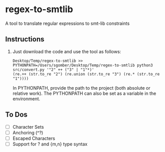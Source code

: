 # regex-to-smtlib
A tool to translate regular expressions to smt-lib constraints

## Instructions

1. Just download the code and use the tool as follows:

    ```
    Desktop/Temp/regex-to-smtlib >> PYTHONPATH=/Users/sgomber/Desktop/Temp/regex-to-smtlib python3 src/convert.py '"2" ++ ("3" | "1"*)'
    (re.++ (str.to_re "2") (re.union (str.to_re "3") (re.* (str.to_re "1"))))
    ```

    In PYTHONPATH, provide the path to the project (both absolute or relative work). The PYTHONPATH can also be set as a variable in the environment.


## To Dos


- [ ] Character Sets
- [ ] Anchoring (^?)
- [ ] Escaped Characters
- [ ] Support for ? and {m,n} type syntax
